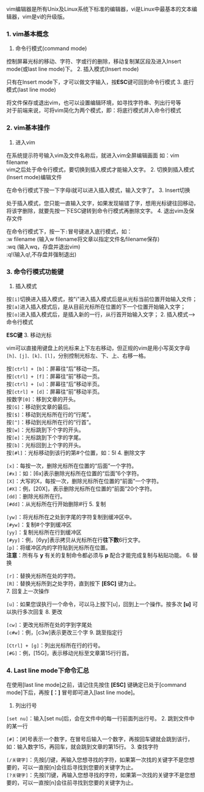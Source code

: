 vim编辑器是所有Unix及Linux系统下标准的编辑器，vi是Linux中最基本的文本编辑器，vim是vi的升级版。
### 1. vim基本概念
1. 命令行模式(command mode)

控制屏幕光标的移动、字符、字或行的删除，移动复制某区段及进入Insert mode(或last line mode)下。
2. 插入模式(Insert mode)

只有在Insert mode下，才可以做文字输入，按**ESC**键可回到命令行模式
3. 底行模式(last line mode)
 
将文件保存或退出vim，也可以设置编辑环境，如寻找字符串、列出行号等  
对于前端来说，可将vim简化为两个模式，即：将底行模式并入命令行模式
### 2. vim基本操作
1. 进入vim

在系统提示符号输入vim及文件名称后，就进入vim全屏编辑画面 如：vim filename  
vim之后处于命令行模式，要切换到插入模式才能输入文字。
2. 切换到插入模式(Insert mode)编辑文件

在命令行模式下按一下字母i就可以进入插入模式，输入文字了。
3. Insert切换

处于插入模式，您只能一直输入文字，如果发现输错了字，想用光标键往回移动，将该字删除，就要先按一下ESC键转到命令行模式再删除文字。
4. 退出vim及保存文件

在命令行模式下，按一下```:```冒号键进入底行模式，如：  
:w filename (输入w filename将文章以指定文件名filename保存)  
:wq (输入wq，存盘并退出vim)  
:q!(输入q!,不存盘并强制退出)

### 3. 命令行模式功能键
1. 插入模式

按```[i]```切换进入插入模式，按"i"进入插入模式后是从光标当前位置开始输入文件；  
按```[a]```进入插入模式后，是从目前光标所在位置的下一个位置开始输入文字；  
按```[o]```进入插入模式后，是插入新的一行，从行首开始输入文字；
2. 插入模式-->命令行模式

**ESC键**
3. 移动光标

vim可以直接用键盘上的光标来上下左右移动，但正规的vim是用小写英文字母```[h]、[j]、[k]、[l]```，分别控制光标左、下、上、右移一格。

按```[ctrl] + [b]```：屏幕往“后”移动一页。  
按```[ctrl] + [f]```：屏幕往“前”移动一页。  
按```[ctrl] + [u]```：屏幕往“后”移动半页。  
按```[ctrl] + [d]```：屏幕往“前”移动半页。  
按数字```[0]```：移到文章的开头。  
按```[G]```：移动到文章的最后。  
按```[$]```：移动到光标所在行的“行尾”。  
按```[^]```：移动到光标所在行的“行首”。  
按```[w]```：光标跳到下个字的开头。  
按```[e]```：光标跳到下个字的字尾。  
按```[b]```：光标回到上个字的开头。  
按```[#l]```：光标移动到该行的第#个位置，如：5l
4. 删除文字

```[x]```：每按一次，删除光标所在位置的“后面”一个字符。  
```[#x]```：如：[6x]表示删除光标所在位置的“后面”6个字符。  
```[X]```：大写的X，每按一次，删除光标所在位置的“前面”一个字符。  
```[#X]```：例，[20X]，表示删除光标所在位置的“前面”20个字符。  
```[dd]```：删除光标所在行。  
```[#dd]```：从光标所在行开始删除#行
5. 复制

```[yw]```：将光标所在之处到字尾的字符复制到缓冲区中。  
```[#yw]```：复制#个字到缓冲区  
```[yy]```：复制光标所在行到缓冲区  
```[#yy]```：例，[6yy]表示拷贝从光标所在行**往下数**6行文字。  
```[p]```：将缓冲区内的字符贴到光标所在位置。  
**注意**：所有与 **y** 有关的复制命令都必须与 **p** 配合才能完成复制与粘贴功能。
6. 替换

```[r]```：替换光标所在处的字符。  
```[R]```：替换光标所到之处字符，直到按下 **[ESC]** 键为止。  
7. 回复上一次操作

```[u]```：如果您误执行一个命令，可以马上按下[u]，回到上一个操作。按多次 **[u]** 可以执行多次回复
8. 更改

```[cw]```：更改光标所在处的字到字尾处  
```[c#w]```：例，[c3w]表示更改三个字
9. 跳至指定行

```[Ctrl] + [g]```：列出光标所在行的行号。  
```[#G]```：例，[15G]，表示移动光标至文章第15行行首。

### 4. Last line mode下命令汇总
在使用[last line mode]之前，请记住先按住 **[ESC]** 键确定已处于[command mode]下后，再按 **[：]** 冒号即可进入[last line mode]。
1. 列出行号

```[set nu]```：输入[set nu]后，会在文件中的每一行前面列出行号。
2. 跳到文件中的某一行

```[#]```：[#]号表示一个数字，在冒号后输入一个数字，再按回车键就会跳到该行，如：输入数字15，再回车，就会跳到文章的第15行。
3. 查找字符

```[/关键字]```：先按[/]键，再输入您想寻找的字符，如果第一次找的关键字不是您想要的，可以一直按[n]会往后寻找到您要的关键字为止。  
```[?关键字]```：先按[?]键，再输入您想寻找的字符，如果第一次找的关键字不是您想要的，可以一直按[n]会往前寻找到您要的关键字为止。